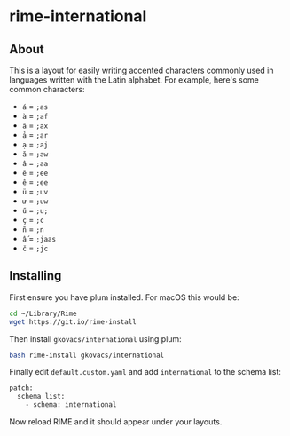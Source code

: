 # rime-international

## About

This is a layout for easily writing accented characters commonly used in languages written with the Latin alphabet. For example, here's some common characters:

* `á` = `;as`
* `à` = `;af`
* `ã` = `;ax`
* `ả` = `;ar`
* `ạ` = `;aj`
* `ă` = `;aw`
* `â` = `;aa`
* `ê` = `;ee`
* `ê` = `;ee`
* `ü` = `;uv`
* `ư` = `;uw`
* `ű` = `;u;`
* `ç` = `;c`
* `ñ` = `;n`
* `ấ` = `;jaas`
* `č` = `;jc`

## Installing

First ensure you have plum installed. For macOS this would be:

```bash
cd ~/Library/Rime
wget https://git.io/rime-install
```

Then install `gkovacs/international` using plum:

```bash
bash rime-install gkovacs/international
```

Finally edit `default.custom.yaml` and add `international` to the schema list:

```bash
patch:
  schema_list:
    - schema: international
```

Now reload RIME and it should appear under your layouts.
